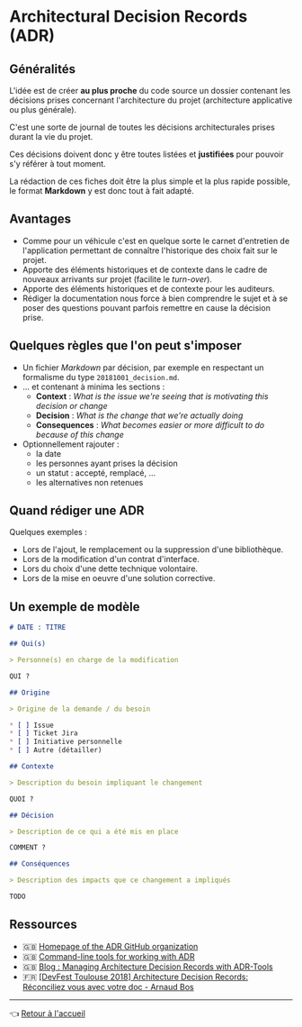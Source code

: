# Architectural Decision Records (ADR)

## Généralités

L'idée est de créer **au plus proche** du code source un dossier contenant les décisions prises concernant l'architecture du projet (architecture applicative ou plus générale).

C'est une sorte de journal de toutes les décisions architecturales prises durant la vie du projet.

Ces décisions doivent donc y être toutes listées et **justifiées** pour pouvoir s'y référer à tout moment.

La rédaction de ces fiches doit être la plus simple et la plus rapide possible, le format **Markdown** y est donc tout à fait adapté.

## Avantages

* Comme pour un véhicule c'est en quelque sorte le carnet d'entretien de l'application permettant de connaître l'historique des choix fait sur le projet.
* Apporte des éléments historiques et de contexte dans le cadre de nouveaux arrivants sur projet (facilite le _turn-over_).
* Apporte des éléments historiques et de contexte pour les auditeurs.
* Rédiger la documentation nous force à bien comprendre le sujet et à se poser des questions pouvant parfois remettre en cause la décision prise.

## Quelques règles que l'on peut s'imposer

* Un fichier _Markdown_ par décision, par exemple en respectant un formalisme du type `20181001_decision.md`.
* ... et contenant à minima les sections :
  * **Context** : _What is the issue we're seeing that is motivating this decision or change_
  * **Decision** : _What is the change that we're actually doing_
  * **Consequences** : _What becomes easier or more difficult to do because of this change_
* Optionnellement rajouter :
  * la date
  * les personnes ayant prises la décision
  * un statut : accepté, remplacé, ...
  * les alternatives non retenues

## Quand rédiger une ADR

Quelques exemples :

* Lors de l'ajout, le remplacement ou la suppression d'une bibliothèque.
* Lors de la modification d'un contrat d'interface.
* Lors du choix d'une dette technique volontaire.
* Lors de la mise en oeuvre d'une solution corrective.

## Un exemple de modèle

```markdown
# DATE : TITRE

## Qui(s)

> Personne(s) en charge de la modification

QUI ?

## Origine

> Origine de la demande / du besoin

* [ ] Issue
* [ ] Ticket Jira
* [ ] Initiative personnelle
* [ ] Autre (détailler)

## Contexte

> Description du besoin impliquant le changement

QUOI ?

## Décision

> Description de ce qui a été mis en place

COMMENT ?

## Conséquences

> Description des impacts que ce changement a impliqués

TODO
```

## Ressources

* :uk: [Homepage of the ADR GitHub organization](https://adr.github.io/)
* :uk: [Command-line tools for working with ADR](https://github.com/npryce/adr-tools)
* :uk: [Blog : Managing Architecture Decision Records with ADR-Tools](https://www.hascode.com/2018/05/managing-architecture-decision-records-with-adr-tools/)
* :fr: [[DevFest Toulouse 2018] Architecture Decision Records: Réconciliez vous avec votre doc - Arnaud Bos](https://www.youtube.com/watch?v=EDYplU1PB5s)

---
:point_left: [Retour à l'accueil](README.md)
